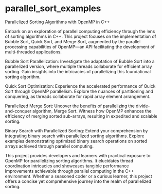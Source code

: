 # parallel_sort_examples
Parallelized Sorting Algorithms with OpenMP in C++

Embark on an exploration of parallel computing efficiency through the lens of sorting algorithms in C++. This project focuses on the implementation of Bubble Sort, Quick Sort, and Merge Sort, augmented by the parallel processing capabilities of OpenMP—an API facilitating the development of multi-threaded applications.

Bubble Sort Parallelization: Investigate the adaptation of Bubble Sort into a parallelized version, where multiple threads collaborate for efficient array sorting. Gain insights into the intricacies of parallelizing this foundational sorting algorithm.

Quick Sort Optimization: Experience the accelerated performance of Quick Sort through OpenMP parallelism. Explore the nuances of partitioning and conquering, as threads collaborate for rapid array element arrangement.

Parallelized Merge Sort: Uncover the benefits of parallelizing the divide-and-conquer algorithm, Merge Sort. Witness how OpenMP enhances the efficiency of merging sorted sub-arrays, resulting in expedited and scalable sorting.

Binary Search with Parallelized Sorting: Extend your comprehension by integrating binary search with parallelized sorting algorithms. Explore examples demonstrating optimized binary search operations on sorted arrays achieved through parallel computing.

This project provides developers and learners with practical exposure to OpenMP for parallelizing sorting algorithms. It elucidates thread coordination intricacies and showcases tangible performance improvements achievable through parallel computing in the C++ environment. Whether a seasoned coder or a curious learner, this project offers a concise yet comprehensive journey into the realm of parallelized sorting.
